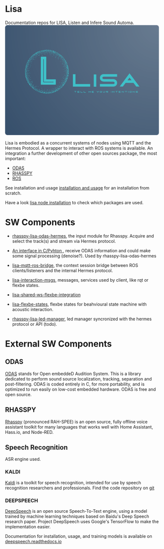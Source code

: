 # Lisa
Documentation repos for LISA, Listen and Infere Sound Automa.
![Lisa Logo](https://github.com/lawrence-iviani/lisa/blob/main/img/lisa_logo_%201_lr.png)

Lisa is embodied as a concurrent systems of nodes using MQTT and the Hermes Protocol. A wrapper to interact with ROS systems is available.
An integration a further development of other open sources package, the most important:

* [ODAS](https://github.com/introlab/odas/wiki)
* [RHASSPY](https://rhasspy.readthedocs.io/en/latest/)
* [ROS](https://www.ros.org/)


See installation and usage [installation and usage](https://github.com/lawrence-iviani/lisa/blob/main/docs/embedded/install.md) for an installation from scratch.

Have a look [lisa node installation](https://github.com/lawrence-iviani/lisa/blob/main/docs/embedded/lisa_node_installation.md) to check which packages are used.

# SW Components

* [rhasspy-lisa-odas-hermes](https://github.com/lawrence-iviani/rhasspy-lisa-odas-hermes), the input module for Rhasspy. Acquire and select the track(s) and stream via Hermes protocol.

* [An interface in C/Pyhton ](https://github.com/lawrence-iviani/lisa-odas), receive ODAS information and could make some signal processing (denoise?). Used by rhasspy-lisa-odas-hermes

* [lisa-mqtt-ros-bridge](https://github.com/lawrence-iviani/lisa-mqtt-ros-bridge), the context session bridge between ROS clients/listeners and the internal Hermes protocol.

* [lisa-interaction-msgs](https://github.com/lawrence-iviani/lisa-interaction-msgs), messages, services used by client, like rqt or flexbe states.

* [lisa-shared-ws-flexbe-integration](https://github.com/lawrence-iviani/lisa_shared_ws_flexbe_integration)

* [lisa-flexbe-states](https://github.com/lawrence-iviani/lisa-flexbe-states), flexbe states for beahvioural state machine with acoustic interaction.

* [rhasspy-lisa-led-manager](https://github.com/lawrence-iviani/rhasspy-lisa-led-manager), led manager syncronized with the hermes protocol or API (todo).

# External SW Components

## ODAS
[ODAS](https://github.com/introlab/odas) stands for Open embeddeD Audition System. This is a library dedicated to perform sound source localization, tracking, separation and post-filtering. ODAS is coded entirely in C, for more portability, and is optimized to run easily on low-cost embedded hardware. ODAS is free and open source.


## RHASSPY 

[Rhasspy](https://rhasspy.readthedocs.io/en/latest/) (pronounced RAH-SPEE) is an open source, fully offline voice assistant toolkit for many languages that works well with Home Assistant, Hass.io, and Node-RED.

## Speech Recognition

ASR engine used.

### KALDI 

[Kaldi](https://kaldi-asr.org/) is a toolkit for speech recognition, intended for use by speech recognition researchers and professionals. Find the code repository on [git](http://github.com/kaldi-asr/kaldi)

### DEEPSPEECH

[DeepSpeech](https://github.com/mozilla/DeepSpeech) is an open source Speech-To-Text engine, using a model trained by machine learning techniques based on Baidu's Deep Speech research paper. Project DeepSpeech uses Google's TensorFlow to make the implementation easier.

Documentation for installation, usage, and training models is available on [deepspeech.readthedocs.io](http://deepspeech.readthedocs.io/?badge=latest)
